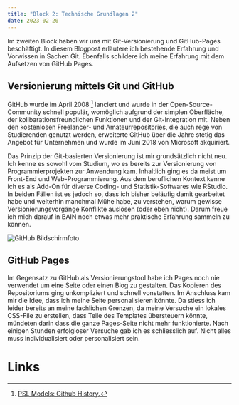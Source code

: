 ```yaml
---
title: "Block 2: Technische Grundlagen 2"
date: 2023-02-20
---
```


Im zweiten Block haben wir uns mit Git-Versionierung und GitHub-Pages beschäftigt. In diesem Blogpost erläutere ich bestehende Erfahrung und Vorwissen in Sachen Git. Ebenfalls schildere ich meine Erfahrung mit dem Aufsetzen von GitHub Pages.

## Versionierung mittels Git und GitHub

GitHub wurde im April 2008  [^1] lanciert und wurde in der Open-Source-Community schnell populär, womöglich aufgrund der simplen Oberfläche, der kollbarationsfreundlichen Funktionen und der Git-Integration mit. Neben den kostenlosen Freelancer- und Amateurrepositories, die auch rege von Studierenden genutzt werden, erweiterte GitHub über die Jahre stetig das Angebot für Unternehmen und wurde im Juni 2018 von Microsoft akquiriert.

Das Prinzip der Git-basierten Versionierung ist mir grundsätzlich nicht neu. Ich kenne es sowohl vom Studium, wo es bereits zur Versionierung von Programmierprojekten zur Anwendung kam. Inhaltlich ging es da meist um Front-End und Web-Programmierung. Aus dem beruflichen Kontext kenne ich es als Add-On für diverse Coding- und Statistik-Softwares wie RStudio. In beiden Fällen ist es jedoch so, dass ich bisher beläufig damit gearbeitet habe und weiterhin manchmal Mühe habe, zu verstehen, warum gewisse Versionierungsvorgänge Konflikte auslösen (oder eben nicht). Darum freue ich mich darauf in BAIN noch etwas mehr praktische Erfahrung sammeln zu können.

![GitHub Bildschirmfoto](/LeTaBu/assets/images/GitHub_Screenshot.png)


## GitHub Pages

Im Gegensatz zu GitHub als Versionierungstool habe ich Pages noch nie verwendet um eine Seite oder einen Blog zu gestalten. Das Kopieren des Repositoriums ging unkompliziert und schnell vonstatten. Im Anschluss kam mir die Idee, dass ich meine Seite personalisieren könnte. Da stiess ich leider bereits an meine fachlichen Grenzen, da meine Versuche ein lokales CSS-File zu erstellen, dass Teile des Templates übersteuern könnte, mündeten darin dass die ganze Pages-Seite nicht mehr funktionierte. Nach einigen Stunden erfolgloser Versuche gab ich es schliesslich auf. Nicht alles muss individualisiert oder personalisiert sein.

# Links

[^1]:[ PSL Models: Github History.](https://pslmodels.github.io/Git-Tutorial/content/background/GitHubHistory.html)
